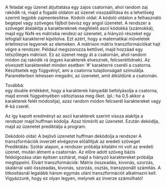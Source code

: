 A feladat egy üzenet átjuttatása egy zajos csatornán, ahol random zaj rakódik rá, majd a fogadó oldalon az üzenet visszaállítása és a lehetőség szerinti legjobb zajmentesítése.
Kódoló oldal:
A kódoló oldalon a felhasználó begépel vagy szöveges fájlból  bevisz egy angol üzenetet.
A rendszer a szöveget átalakítja a karaktereknek megfelelő ascii kódokká (számokká), majd egy NxN-es mátrixba rendezi az üzenetet, a hiányzó részeket egy lefoglalt karakterrel kipótolva. Ezt azért, hogy a matematikai műveletek értelmezve legyenek az elemeken.
A mátrixon mátrix transzformációkat hajt végre a rendszer. Például megszorozza kettővel, majd hozzáad egy tetszőleges mátrixot.
Ez az üzenet megy át a csatornán, ahol random módon zaj rakódik rá (egyes karakterek elvesznek, felcserélődnek). Az elveszett karaktereket minden esetben ‘#’ karakterré cseréli a csatorna.
Készítsetek egy függvényt, ami a csatorna tulajdonságait szimulálja. Paraméterben lehessen megadni, az üzenetet, amit átküldünk a csatornán.

Továbbá:  
egy double értékként, hogy a karakterek hányadát befolyásolja a csatorna, majd ennek függvényében változtassa meg őket. (pl.: ha 0,5 akkor a karakterek felét módosítja), azaz random módon felcserél karaktereket vagy #-ká cserél.
 
Az így kapott eredményt az ascii karakterek szerint vissza alakítja a rendszer majd huffman kódolja. Azaz tömöríti az üzenetet.
Ezután dekódlja, majd az üzenetet prediktálja a program.
 
Dekódoló oldal:
A  bejövő üzenetet huffman dekódolja a rendszer
A transzformációk inverzét elvégezve előállítjuk az eredeti szöveget
Prediktálás:
Szótár alapon, a rendszer próbálja kitalálni mi volt az eredeti üzenet, miután átment a csatornán. Az előre adott szöveg bázis feldolgozása után építsen szótárat, majd a hiányzó karaktereket próbálja megtippelni.
Elvárt transzformációk:
Mátrix összeadás, kivonás, szorzás, skalárral való összeadás, kivonás, szorzás, osztás, transzponált számítás.
A titkosításnál legalább három egymás utáni transzformációt alkalmazni kell. Vigyázzunk, hogy ez olyan legyen, melynek az inverze számolható!
